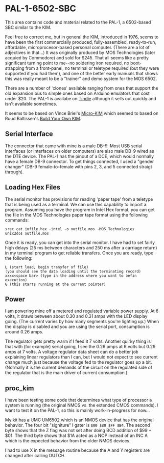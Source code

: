 # PAL-1-6502-SBC

This area contains code and material related to the PAL-1, a 6502-based SBC similar to the KIM.

Feel free to correct me, but in general the KIM, introduced in 1976, seems to have been the first commercially produced, fully-assembled, ready-to-run, affordable, microprocesor-based personal computer. (There are a lot of adjectives in that...) It was originally produced by MOS Technologies (later acquied by Commodore) and sold for $245. That all seems like a pretty significant turning point to me--no soldering iron required, no boot-strapping from a front-panel, no terminal or teletype required (but they were supported if you had them), and one of the better early manuals that shows this was really meant to be a "trainer" and demo system for the MOS 6502.

There are a number of 'clones' available ranging from ones that support the old expansion bus to simple ones based on Arduino emulators that cost under $20. The PAL-1 is availabe on [Tindie](https://www.tindie.com/products/tkoak/pal-1-a-mos-6502-powered-computer-kit/) although it sells out quickly and isn't available sometimes.

It seems to be based on Vince Briel's [Micro-KIM](http://www.brielcomputers.com/wordpress/?cat=24) which seemed to based on Ruud Baltissen's [Build Your Own KIM](http://www.baltissen.org/newhtm/buildkim.htm).


## Serial Interface

The connector that came with mine is a male DB-9. Most USB serial interfaces (or interfaces on older computers) are also male DB-9 wired as the DTE device. The PAL-1 has the pinout of a DCE, which would normally have a female DB-9 connector. To get things connected, I used a "gender changer" (DB-9 female-to-female with pins 2, 3, and 5 connected straigt through).


## Loading Hex Files

The serial monitor has provisions for reading 'paper tape' from a teletype that is being used as a terminal. We can use this capability to import a program. Assuming you have the program in Intel Hex format, you can get the file in the MOS Technologies paper tape format using the following commands:

```
srec_cat infile.hex -intel -o outfile.mos -MOS_Technologies
unix2dos outfile.mos
```

Once it is ready, you can get into the serial monitor. I have had to set fairly high delays (25 ms between characters and 250 ms after a carriage return) in my terminal program to get reliable transfers. Once you are ready, type the following:

```
L (start load, begin transfer of file)
(you should see the data loading until the terminating record)
xxxx<space bar> (type in the address where you want to befin execution)
G (this starts running at the current pointer)
```


## Power

I am powering mine off a metered and regulated variable power supply. At 6 volts, it draws between about 0.30 and 0.31 amps with the LED display going. (The current varies by how many segments you're lighting up.) When the display is disabled and you are using the serial port, consumption is around 0.26 amps.

The regulator gets pretty warm if I feed it 7 volts. Another quirky thing is that with (for example) serial going, I see the 0.26 amps at 6 volts but 0.29 amps at 7 volts. A voltage regulator data sheet can do a better job explaining linear regulators than I can, but I would not expect to see current change much just because the voltage fed to the regulator goes up a bit. (Normally it is the current demands of the circuit on the regulated side of the regulator that is the main driver of current consumption.)


## proc_kim

I have been testing some code that determines what type of processor a system is running (the original NMOS vs. the extended CMOS commands). I want to test it on the PAL-1, so this is mainly work-in-progress for now...

My kit has a UMC UM6502 which is an NMOS device that has the original behavior. The four bit "signiture" I gater is `$00 $B0 $FF $B4`. The second byte shows that the Z flag was not set after doing BCD addition of $99 + $01. The third byte shows that $1A acted as a NOP instead of an INC A which is the expected behavior from the older NMOS devices.

I had to use X in the message routine because the A and Y registers are changed after calling OUTCH.

